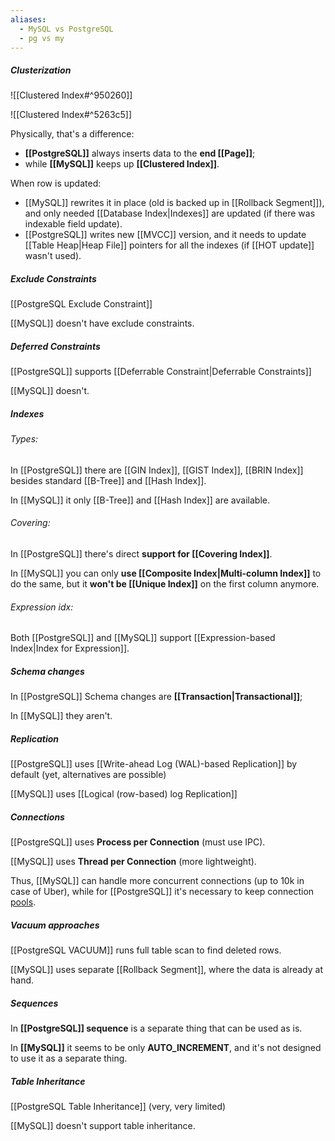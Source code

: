 ```yaml
---
aliases:
  - MySQL vs PostgreSQL
  - pg vs my
---
```

##### Clusterization

![[Clustered Index#^950260]]

![[Clustered Index#^5263c5]]

Physically, that's a difference:
- **[[PostgreSQL]]** always inserts data to the **end [[Page]]**;
- while **[[MySQL]]** keeps up **[[Clustered Index]]**.

When row is updated:
- [[MySQL]] rewrites it in place (old is backed up in [[Rollback Segment]]), and only needed [[Database Index|Indexes]] are updated (if there was indexable field update). 
- [[PostgreSQL]] writes new [[MVCC]] version, and it needs to update [[Table Heap|Heap File]] pointers for all the indexes (if [[HOT update]] wasn't used).
##### Exclude Constraints

[[PostgreSQL Exclude Constraint]]

[[MySQL]] doesn't have exclude constraints.

##### Deferred Constraints

[[PostgreSQL]] supports [[Deferrable Constraint|Deferrable Constraints]]

[[MySQL]] doesn't.

##### Indexes

###### Types:

In [[PostgreSQL]] there are [[GIN Index]], [[GIST Index]], [[BRIN Index]] besides standard [[B-Tree]] and [[Hash Index]].

In [[MySQL]] it only [[B-Tree]] and [[Hash Index]] are available.

###### Covering:

In [[PostgreSQL]] there's direct **support for [[Covering Index]]**.

In [[MySQL]] you can only **use [[Composite Index|Multi-column Index]]** to do the same, but it **won't be [[Unique Index]]** on the first column anymore.

###### Expression idx:

Both [[PostgreSQL]] and [[MySQL]] support [[Expression-based Index|Index for Expression]].

##### Schema changes

In [[PostgreSQL]] Schema changes are **[[Transaction|Transactional]]**;

In [[MySQL]] they aren't.

##### Replication

[[PostgreSQL]] uses [[Write-ahead Log (WAL)-based Replication]] by default (yet, alternatives are possible)

[[MySQL]] uses [[Logical (row-based) log Replication]]

##### Connections

[[PostgreSQL]] uses **Process per Connection** (must use IPC).

[[MySQL]] uses **Thread per Connection** (more lightweight).

Thus, [[MySQL]] can handle more concurrent connections (up to 10k in case of Uber), while for [[PostgreSQL]] it's necessary to keep connection [pools](https://wiki.postgresql.org/wiki/Number_Of_Database_Connections?uclick_id=c4efc6bf-8b8a-4e96-9cfa-df99c2ae86dd).

##### Vacuum approaches

[[PostgreSQL VACUUM]] runs full table scan to find deleted rows.

[[MySQL]] uses separate [[Rollback Segment]], where the data is already at hand.

##### Sequences

In **[[PostgreSQL]] sequence** is a separate thing that can be used as is.

In **[[MySQL]]** it seems to be only **AUTO_INCREMENT**, and it's not designed to use it as a separate thing.

##### Table Inheritance

[[PostgreSQL Table Inheritance]] (very, very limited)

[[MySQL]] doesn't support table inheritance.

